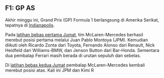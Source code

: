 ## F1: GP AS

Akhir minggu ini, Grand Prix (GP) Formula 1 berlangsung di Amerika Serikat, tepatnya di [Indianapolis](http://www.usgpindy.com/). 

Pada [latihan bebas pertama Jumat](http://www.formula1.com/race/result/740/9.html), tim McLaren-Mercedes berhasil merebut posisi pertama melalui Juan Pablo Montoya (JPM). Kemudian diikuti oleh Ricardo Zonta dari Toyota, Fernando Alonso dari Renault, Nick Heidfeld dari Williams-BMW, dan Jenson Button dari Bar-Honda. Sementara dua pembalap Ferrari masih berada di urutan sepuluh dan sebelas.


Di [latihan bebas kedua Jumat](http://www.formula1.com/race/result/740/10.html) pembalap McLaren-Mercedes kembali merebut posisi atas. Kali ini JPM dan Kimi R

<!-- {"time": "2005-06-18 08:11:19", "title": "F1: GP AS"} -->
